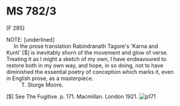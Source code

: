 # MS 782/3

[F 285]

NOTE: [underlined] \
&nbsp;&nbsp;&nbsp;&nbsp;&nbsp;In the prose translation Rabindranath Tagore's 'Karna and \
Kunti' [$] is inevitably shorn of the movement and glow of verse. \
Treating it as I might a sketch of my own, I have endeavoured to \
restore both in my own way, and hope, in so doing, not to have \
diminished the essential poetry of conception which marks it, even \
in English prose, as a masterpiece. \
&nbsp;&nbsp;&nbsp;&nbsp;&nbsp;&nbsp;&nbsp;&nbsp;&nbsp;&nbsp;T. Sturge Moore. 

[$] See The Fugitive. p. 171. Macmillan. London 1921.
![p171](MS782_3-171.jpg)
